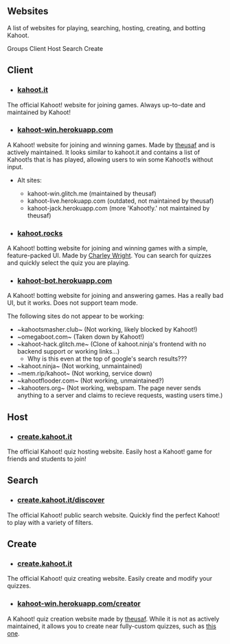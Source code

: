 ## Websites
A list of websites for playing, searching, hosting, creating, and botting Kahoot.

<div class="navigation">
  <div>
    <span>Groups</span>
    <a class="nav" link="?scrollTo=client">Client</a>
    <a class="nav" link="?scrollTo=host">Host</a>
    <a class="nav" link="?scrollTo=search">Search</a>
    <a class="nav" link="?scrollTo=create">Create</a>
  </div>
</div>

<a class="nam" link="?scrollTo=client"></a>
## Client

- ### [kahoot.it](https://kahoot.it)
The official Kahoot! website for joining games. Always up-to-date and maintained by Kahoot!

- ### [kahoot-win.herokuapp.com](https://kahoot-win.herokuapp.com)
A Kahoot! website for joining and winning games. Made by [theusaf](https://github.com/theusaf) and is actively maintained. It looks similar to kahoot.it and contains a list of Kahoot!s that is has played, allowing users to win some Kahoot!s without input.
  - Alt sites:
    - kahoot-win.glitch.me (maintained by theusaf)
    - kahoot-live.herokuapp.com (outdated, not maintained by theusaf)
    - kahoot-jack.herokuapp.com (more 'Kahoot!y.' not maintained by theusaf)

- ### [kahoot.rocks](https://kahoot.rocks)
A Kahoot! botting website for joining and winning games with a simple, feature-packed UI. Made by [Charley Wright](https://github.com/charleywright/Kahoot-rocks-old). You can search for quizzes and quickly select the quiz you are playing.

- ### [kahoot-bot.herokuapp.com](http://kahoot-bot.herokuapp.com/)
A Kahoot! botting website for joining and answering games. Has a really bad UI, but it works. Does not support team mode.

The following sites do not appear to be working:
- ~kahootsmasher.club~ (Not working, likely blocked by Kahoot!)
- ~omegaboot.com~ (Taken down by Kahoot!)
- ~kahoot-hack.glitch.me~ (Clone of kahoot.ninja's frontend with no backend support or working links...)
  - Why is this even at the top of google's search results???
- ~kahoot.ninja~ (Not working, unmaintained)
- ~mem.rip/kahoot~ (Not working, service down)
- ~kahootflooder.com~ (Not working, unmaintained?)
- ~kahooters.org~ (Not working, webspam. The page never sends anything to a server and claims to recieve requests, wasting users time.)

<a class="nam" link="?scrollTo=host"></a>
## Host
- ### [create.kahoot.it](https://create.kahoot.it)
The official Kahoot! quiz hosting website. Easily host a Kahoot! game for friends and students to join!

<a class="nam" link="?scrollTo=search"></a>
## Search
- ### [create.kahoot.it/discover](https://create.kahoot.it/discover)
The official Kahoot! public search website. Quickly find the perfect Kahoot! to play with a variety of filters.

<a class="nam" link="?scrollTo=create"></a>
## Create
- ### [create.kahoot.it](https://create.kahoot.it)
The official Kahoot! quiz creating website. Easily create and modify your quizzes.

- ### [kahoot-win.herokuapp.com/creator](https://kahoot-win.herokuapp.com/creator)
A Kahoot! quiz creation website made by [theusaf](https://github.com/theusaf). While it is not as actively maintained, it allows you to create near fully-custom quizzes, such as [this one](https://create.kahoot.it/details/this-kahoot-is-literally-impossible-to-win/103c34ce-c56e-4fbd-b060-87e5611de042).
